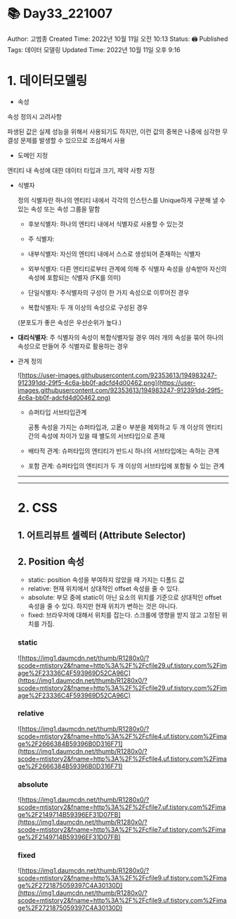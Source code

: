 # 📚 Day33_221007

Author: 고범종
Created Time: 2022년 10월 11일 오전 10:13
Status: 🖨 Published
Tags: 데이터 모델링
Updated Time: 2022년 10월 11일 오후 9:16

# 1. 데이터모델링

- 속성

속성 정의시 고려사항

파생된 값은 실제 성능을 위해서 사용되기도 하지만, 이런 값의 중복은 나중에 심각한 무결성 문제를 발생할 수 있으므로 조심해서 사용

- 도메인 지정

엔티티 내 속성에 대한 데이터 타입과 크기, 제약 사항 지정

- 식별자
    
    정의
    식별자란 하나의 엔티티 내에서 각각의 인스턴스를 Unique하게 구분해 낼 수 있는 속성 또는 속성 그룹을 말함
    
    - 후보식별자: 하나의 엔티티 내에서 식별자로 사용할 수 있는것
    - 주 식별자:
    
    - 내부식별자: 자신의 엔티티 내에서 스스로 생성되어 존재하는 식별자
    - 외부식별자: 다른 엔티티로부터 관계에 의해 주 식별자 속성을 상속받아 자신의 속성에 포함되는 식별자 (FK를 의미)
        
        
    - 단일식별자: 주식별자의 구성이 한 가지 속성으로 이루어진 경우
    - 복합식별자: 두 개 이상의 속성으로 구성된 경우
    
    (분포도가 좋은 속성은 우선순위가 높다.)
    

- **대리식별자**: 주 식별자의 속성이 복합식별자일 경우 여러 개의 속성을 묶어 하나의 속성으로 만들어 주 식별자로 활용하는 경우

- 관계 정의
    
     
    
    ![https://user-images.githubusercontent.com/92353613/194983247-912391dd-29f5-4c6a-bb0f-adcfd4d00462.png](https://user-images.githubusercontent.com/92353613/194983247-912391dd-29f5-4c6a-bb0f-adcfd4d00462.png)
    
    - 슈퍼타입 서브타입관계
        
        공통 속성을 가지는 슈퍼타입과, 고옽ㅇ 부분을 제외하고 두 개 이상의 엔티티 간의 속성에 차이가 있을 때 별도의 서브타입으로 존재
        
    - 배타적 관계: 슈퍼타입의 엔티티가 반드시 하나의 서브타입에는 속하는 관계
    - 포함 관계: 슈퍼타입의 엔티티가 두 개 이상의 서브타입에 포함될 수 있는 관계
    
    ---
    
    ---
    
    # 2. CSS
    
    ## 1. ****어트리뷰트 셀렉터 (Attribute Selector)****
    
    ## 2. Position 속성
    
    - static: position 속성을 부여하지 않았을 때 가지는 디폴드 값
    - relative: 현재 위치에서 상대적인 offset 속성을 줄 수 있다.
    - absolute: 부모 중에 static이 아닌 요소의 위치를 기준으로 상대적인 offset 속성을 줄 수 있다. 하지만 현재 위치가 변하는 것은 아니다.
    - fixed: 브라우저에 대해서 위치를 잡는다. 스크롤에 영향을 받지 않고 고정된 위치를 가짐.
    
    ### static
    
    ![https://img1.daumcdn.net/thumb/R1280x0/?scode=mtistory2&fname=http%3A%2F%2Fcfile29.uf.tistory.com%2Fimage%2F23336C4F593969D52CA96C](https://img1.daumcdn.net/thumb/R1280x0/?scode=mtistory2&fname=http%3A%2F%2Fcfile29.uf.tistory.com%2Fimage%2F23336C4F593969D52CA96C)
    
    ### relative
    
    ![https://img1.daumcdn.net/thumb/R1280x0/?scode=mtistory2&fname=http%3A%2F%2Fcfile4.uf.tistory.com%2Fimage%2F2666384B59396B0D316F71](https://img1.daumcdn.net/thumb/R1280x0/?scode=mtistory2&fname=http%3A%2F%2Fcfile4.uf.tistory.com%2Fimage%2F2666384B59396B0D316F71)
    
    ### absolute
    
    ![https://img1.daumcdn.net/thumb/R1280x0/?scode=mtistory2&fname=http%3A%2F%2Fcfile7.uf.tistory.com%2Fimage%2F2149714B59396EF31D07FB](https://img1.daumcdn.net/thumb/R1280x0/?scode=mtistory2&fname=http%3A%2F%2Fcfile7.uf.tistory.com%2Fimage%2F2149714B59396EF31D07FB)
    
    ### fixed
    
    ![https://img1.daumcdn.net/thumb/R1280x0/?scode=mtistory2&fname=http%3A%2F%2Fcfile9.uf.tistory.com%2Fimage%2F2721875059397C4A30130D](https://img1.daumcdn.net/thumb/R1280x0/?scode=mtistory2&fname=http%3A%2F%2Fcfile9.uf.tistory.com%2Fimage%2F2721875059397C4A30130D)